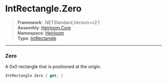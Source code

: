 # IntRectangle.Zero

> **Framework**: .NETStandard,Version=v2.1  
> **Assembly**: [Heirloom.Core][0]  
> **Namespace**: [Heirloom][0]  
> **Type**: [IntRectangle][1]  

--------------------------------------------------------------------------------

### Zero

A 0x0 rectangle that is positioned at the origin.

```cs
IntRectangle Zero { get; }
```

[0]: ../Heirloom.Core.md
[1]: Heirloom.IntRectangle.md

